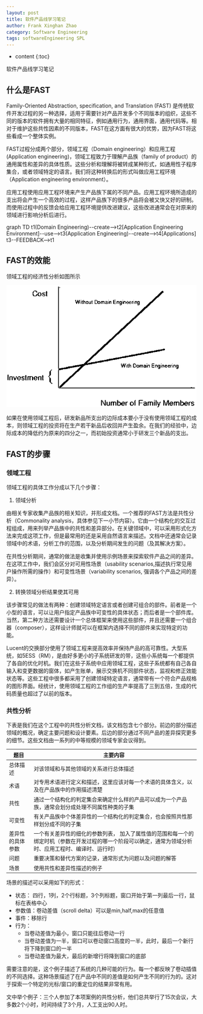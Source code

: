 ```yaml
---
layout: post
title: 软件产品线学习笔记
author: Frank Xinghan Zhao
category: Software Engineering
tags: softwareEngineering SPL
---
```


* content
  {:toc}

软件产品线学习笔记






## 什么是FAST

Family-Oriented Abstraction, specification, and Translation (FAST) 是传统软件开发过程的另一种选择，适用于需要针对产品开发多个不同版本的组织，这些不同的版本的软件拥有大量的相同特征，例如通用行为，通用界面，通用代码等。相对于维护这些共性因素的不同版本，FAST在这方面有很大的优势，因为FAST将这些看成一个整体实例。

FAST过程分成两个部分，领域工程（Domain engineering）和应用工程(Application engineering)，领域工程致力于理解产品族（family of product）的通用属性和差异的具体性质。这些分析和理解将被转成某种形式，如通用性子程序集合，或者领域特定的语言。我们将这种转换后的形式叫做应用工程环境（Application engineering environment）。

应用工程使用应用工程环境来产生产品族下属的不同产品。应用工程环境所造成的支出将会产生一个高效的过程，这样产品族下的很多产品将会被又快又好的研制。而使用过程中的反馈会给应用工程环境提供改进建议，这些改进通常会在对原来的领域进行影响分析后进行。

<div class = "mermaid">
graph TD
    t1(Domain Engineering)--create-->t2[Application Engineering Environment]--use-->t3(Application Engineering)--create-->t4[Applications]
    t3--FEEDBACK-->t1
</div>

## FAST的效能

领域工程的经济性分析如图所示

![](../images/2022-08-10-16-42-50.png)

如果在使用领域工程后，研发新品所支出的边际成本要小于没有使用领域工程的成本，则领域工程的投资将在生产若干新品后收回并产生盈余。在我们的经验中，边际成本的降低约为原来的四分之一，而初始投资通常小于研发三个新品的支出。

## FAST的步骤

### 领域工程

领域工程的具体工作分成以下几个步骤：

1. 领域分析

由相关专家收集产品族的相关知识，并形成文档。一个推荐的FAST方法是共性分析（Commonality analysis，具体参见下一小节内容）。它由一个结构化的交互过程组成，用来列举产品族中的共性和差异部分。在关键领域中，可以采用形式化方法来完成这项工作，但是最常用的还是采用自然语言来描述。文档中还通常会记录领域中的术语，分析工作的范围，以及分析期间发生的问题（及其解决方案）。

在共性分析期间，通常的做法是收集并使用示例场景来探索软件产品之间的差异。在这项工作中，我们会区分对可用性场景（usability scenarios,描述执行常见用户操作所需的操作）和可变性场景（variability scenarios, 强调各个产品之间的差异）。

2. 转换领域分析结果使其可用
  
该步骤常见的做法有两种：创建领域特定语言或者创建可组合的部件。前者是一个小型的语言，可以让用户指定产品族中可变性的具体状态；而后者是一个部件库。当然，第二种方法还需要设计一个总体框架来使用这些部件，并且还需要一个组合器（composer），这样设计师就可以在框架内选择不同的部件来实现特定的功能。

Lucent的交换部分使用了领域工程来提高效率并保持产品的高可靠性。大型系统，如5ESS（RM），是由好多更小的子系统研发的带，这些小系统每一个都提供了各自的优化时机。我们在这些子系统中应用领域工程，这些子系统都有自己各自输入和变更数据的窗体，如产生账单，展示交换机不同部件状态，监视和修正效能状态等。这些工程中很多都采用了创建领域特定语言，通常带有一个符合产品规格的图形界面。经统计，使用领域工程的工作组的生产率提高了三到五倍，生成的代码质量也超过了以前的版本。

### 共性分析

下表是我们在这个工程中的共性分析文档，该文档包含七个部分。前边的部分描述领域的概况，确定主要问题和设计要素。后边的部分通过不同产品的差异探究更多的细节。这些文档由一系列的中等规模的领域专家会议得到。

| 题目 | 主要内容 |
|- |- |
| 总体描述 | 对该领域和与其他领域的关系进行总体描述 |
| 术语 | 对专用术语进行定义和描述，这里应该对每一个术语的具体含义，以及在产品族中的作用描述清楚 | 
| 共性 | 通过一个结构化的判定集合来确定什么样的产品可以成为一个产品族，通常会划分成处理不同属性种类的子集 |
| 可变性 | 有关产品族中个体差异性的一个结构化的判定集合，也会按照共性那样划分成不同的子集 | 
| 差异性的具体参数 | 一个有关差异性的细化的参数列表， 加入了属性值的范围和每一个的绑定时机（参数在开发过程的哪一个阶段可以确定，通常为领域分析时、应用工程时、编译时、运行时） | 
| 问题 | 重要决策和替代方案的记录，通常形式为问题以及问题的解答 | 
| 场景 | 使用共性和差异性描述的例子 | 

场景的描述可以采用如下的形式：

- 状态： 四行，1列，2个行标题，3个列标题，窗口开始于第一列最后一行，鼠标在表格中心
- 参数值：卷动差值（scroll delta）可以是min,half,max的任意值
- 事件：移除行
- 行为：
  - 当卷动差值为最小，窗口只能往后卷动一行
  - 当卷动差值为一半，窗口可以卷动窗口高度的一半，此时，最后一个新行将下降到窗口的一半
  - 当卷动差值为最大，最后的新增行将降到窗口的底部

需要注意的是，这个例子描述了系统的几种可能的行为。每一个都反映了卷动插值的不同选择。这种场景描述了在产品中不同的差值是如何产生不同的行为的。这对于探索一个特定的光标/窗口的重定位的结果非常有用。

文中举个例子：三个人参加了本项案例的共性分析，他们总共举行了15次会议，大多数2个小时，时间持续了3个月，人工支出90人时。



